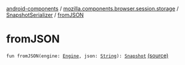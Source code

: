 [android-components](../../index.md) / [mozilla.components.browser.session.storage](../index.md) / [SnapshotSerializer](index.md) / [fromJSON](./from-j-s-o-n.md)

# fromJSON

`fun fromJSON(engine: `[`Engine`](../../mozilla.components.concept.engine/-engine/index.md)`, json: `[`String`](https://kotlinlang.org/api/latest/jvm/stdlib/kotlin/-string/index.html)`): `[`Snapshot`](../../mozilla.components.browser.session/-session-manager/-snapshot/index.md) [(source)](https://github.com/mozilla-mobile/android-components/blob/master/components/browser/session/src/main/java/mozilla/components/browser/session/storage/SnapshotSerializer.kt#L47)